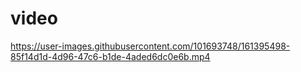 # video 

https://user-images.githubusercontent.com/101693748/161395498-85f14d1d-4d96-47c6-b1de-4aded6dc0e6b.mp4



